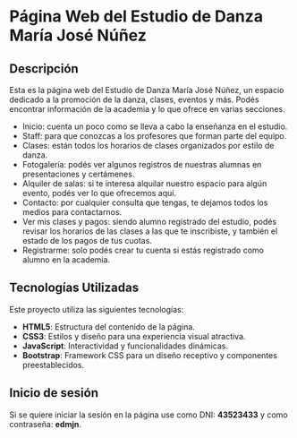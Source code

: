 # Página Web del Estudio de Danza María José Núñez

## Descripción
Esta es la página web del Estudio de Danza María José Núñez, un espacio dedicado a la promoción de la danza, clases, eventos y más. 
Podés encontrar información de la academia y lo que ofrece en varias secciones. 
- Inicio: cuenta un poco como se lleva a cabo la enseñanza en el estudio.
- Staff: para que conozcas a los profesores que forman parte del equipo.
- Clases: están todos los horarios de clases organizados por estilo de danza.
- Fotogalería: podés ver algunos registros de nuestras alumnas en presentaciones y certámenes.
- Alquiler de salas: si te interesa alquilar nuestro espacio para algún evento, podés ver lo que ofrecemos aquí.
- Contacto: por cualquier consulta que tengas, te dejamos todos los medios para contactarnos.
- Ver mis clases y pagos: siendo alumno registrado del estudio, podés revisar los horarios de las clases a las que te inscribiste, y también el estado de los pagos de tus cuotas.
- Registrarme: solo podés crear tu cuenta si estás registrado como alumno en la academia.

## Tecnologías Utilizadas
Este proyecto utiliza las siguientes tecnologías:

- **HTML5**: Estructura del contenido de la página.
- **CSS3**: Estilos y diseño para una experiencia visual atractiva.
- **JavaScript**: Interactividad y funcionalidades dinámicas.
- **Bootstrap**: Framework CSS para un diseño receptivo y componentes preestablecidos.

## Inicio de sesión
Si se quiere iniciar la sesión en la página use como DNI: **43523433** y como contraseña: **edmjn**.